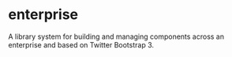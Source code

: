 enterprise
==========

A library system for building and managing components across an enterprise and based on Twitter Bootstrap 3.
